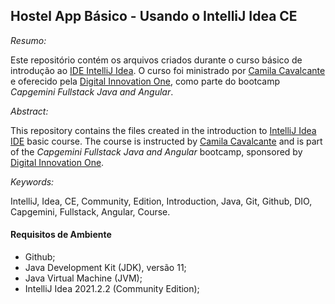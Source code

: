 ## Hostel App Básico - Usando o IntelliJ Idea CE

*_Resumo:_*

Este repositório contém os arquivos criados durante o curso básico de introdução ao [IDE IntelliJ Idea](https://github.com/cami-la/curso-dio-dominando-ides-java). O curso foi ministrado por [Camila Cavalcante](https://github.com/cami-la) e oferecido pela [Digital Innovation One](https://digitalinnovation.one/sign-in), como parte do bootcamp *_Capgemini Fullstack Java and Angular_*.

*_Abstract:_*

This repository contains the files created in the introduction to [IntelliJ Idea IDE](https://github.com/cami-la/curso-dio-dominando-ides-java) basic course. The course is instructed by [Camila Cavalcante](https://github.com/cami-la) and is part of the *_Capgemini Fullstack Java and Angular_* bootcamp, sponsored by [Digital Innovation One](https://digitalinnovation.one/sign-in).

*_Keywords:_*

IntelliJ, Idea, CE, Community, Edition, Introduction, Java, Git, Github, DIO, Capgemini, Fullstack, Angular, Course.

#### Requisitos de Ambiente

- Github;
- Java Development Kit (JDK), versão 11;
- Java Virtual Machine (JVM);
- IntelliJ Idea 2021.2.2 (Community Edition);



